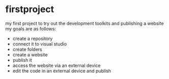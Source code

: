 # firstproject
my first project to try out the development toolkits and publishing a website  
my goals are as follows:  
- create a repository  
- connect it to visual studio   
- create folders   
- create a website
- publish it
- access the website via an external device
- edit the code in an external device and publish  
  
